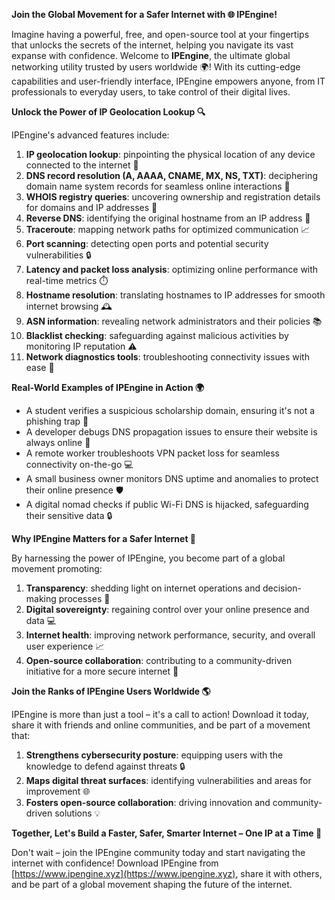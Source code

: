 **Join the Global Movement for a Safer Internet with 🌐 IPEngine!**

Imagine having a powerful, free, and open-source tool at your fingertips that unlocks the secrets of the internet, helping you navigate its vast expanse with confidence. Welcome to **IPEngine**, the ultimate global networking utility trusted by users worldwide 🌍! With its cutting-edge capabilities and user-friendly interface, IPEngine empowers anyone, from IT professionals to everyday users, to take control of their digital lives.

**Unlock the Power of IP Geolocation Lookup 🔍**

IPEngine's advanced features include:

1. **IP geolocation lookup**: pinpointing the physical location of any device connected to the internet 📍
2. **DNS record resolution (A, AAAA, CNAME, MX, NS, TXT)**: deciphering domain name system records for seamless online interactions 📡
3. **WHOIS registry queries**: uncovering ownership and registration details for domains and IP addresses 🔑
4. **Reverse DNS**: identifying the original hostname from an IP address 🔄
5. **Traceroute**: mapping network paths for optimized communication 📈
6. **Port scanning**: detecting open ports and potential security vulnerabilities 🔒
7. **Latency and packet loss analysis**: optimizing online performance with real-time metrics ⏱️
8. **Hostname resolution**: translating hostnames to IP addresses for smooth internet browsing 🕰️
9. **ASN information**: revealing network administrators and their policies 📚
10. **Blacklist checking**: safeguarding against malicious activities by monitoring IP reputation ⚠️
11. **Network diagnostics tools**: troubleshooting connectivity issues with ease 🔧

**Real-World Examples of IPEngine in Action 🌍**

* A student verifies a suspicious scholarship domain, ensuring it's not a phishing trap 📝
* A developer debugs DNS propagation issues to ensure their website is always online 🚀
* A remote worker troubleshoots VPN packet loss for seamless connectivity on-the-go 💻
* A small business owner monitors DNS uptime and anomalies to protect their online presence 🛡️
* A digital nomad checks if public Wi-Fi DNS is hijacked, safeguarding their sensitive data 🔒

**Why IPEngine Matters for a Safer Internet 🔐**

By harnessing the power of IPEngine, you become part of a global movement promoting:

1. **Transparency**: shedding light on internet operations and decision-making processes 🌟
2. **Digital sovereignty**: regaining control over your online presence and data 💻
3. **Internet health**: improving network performance, security, and overall user experience 📈
4. **Open-source collaboration**: contributing to a community-driven initiative for a more secure internet 🤝

**Join the Ranks of IPEngine Users Worldwide 🌎**

IPEngine is more than just a tool – it's a call to action! Download it today, share it with friends and online communities, and be part of a movement that:

1. **Strengthens cybersecurity posture**: equipping users with the knowledge to defend against threats 🔒
2. **Maps digital threat surfaces**: identifying vulnerabilities and areas for improvement 🌐
3. **Fosters open-source collaboration**: driving innovation and community-driven solutions 💡

**Together, Let's Build a Faster, Safer, Smarter Internet – One IP at a Time 🚀**

Don't wait – join the IPEngine community today and start navigating the internet with confidence! Download IPEngine from [https://www.ipengine.xyz](https://www.ipengine.xyz), share it with others, and be part of a global movement shaping the future of the internet.